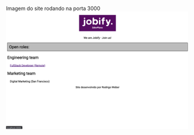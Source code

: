 Imagem do site rodando na porta 3000
<br>
<img src="tela.png" width="500" style="text-align:center">
